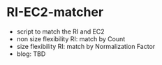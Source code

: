 # RI-EC2-matcher
* script to match the RI and EC2
 * non size flexibility RI: match by Count
 * size flexibility RI: match by Normalization Factor
* blog: TBD
